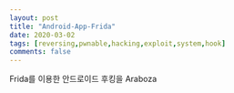 ```yaml
---
layout: post
title: "Android-App-Frida"
date: 2020-03-02 
tags: [reversing,pwnable,hacking,exploit,system,hook]
comments: false
---
```

Frida를 이용한 안드로이드 후킹을 Araboza
